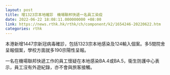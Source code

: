 ```yaml
---
layout: post
title: 增1323宗本地確診　機場聯邦快遞一名員工染疫
date: 2022-06-22 18:08:11.000000000 +08:00
link: https://news.rthk.hk/rthk/ch/component/k2/1654246-20220622.htm
categories: rthk
---
```


本港新增1447宗新冠病毒確診，包括1323宗本地感染及124輸入個案。多5間院舍呈報個案，學校方面就多190宗陽性呈報。

一名在機場聯邦快遞工作的員工懷疑在本地感染BA.4或BA.5，衞生防護中心表示，員工沒有外遊紀錄，亦不會與旅客接觸。
